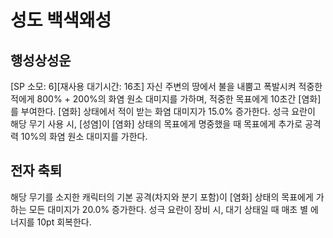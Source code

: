 # 성도 백색왜성

## 행성상성운

[SP 소모: 6][재사용 대기시간: 16초] 자신 주변의 땅에서 불을 내뿜고 폭발시켜 적중한 적에게 800% + 200%의 화염 원소 대미지를 가하며, 적중한 목표에게 10초간 [염화]를 부여한다. [염화] 상태에서 적이 받는 화염 대미지가 15.0% 증가한다. 성극 요란이 해당 무기 사용 시, [성염]이 [염화] 상태의 목표에게 명중했을 때 목표에게 추가로 공격력 10%의 화염 원소 대미지를 가한다.

## 전자 축퇴

해당 무기를 소지한 캐릭터의 기본 공격(차지와 분기 포함)이 [염화] 상태의 목표에게 가하는 모든 대미지가 20.0% 증가한다.
성극 요란이 장비 시, 대기 상태일 때 매초 별 에너지를 10pt 회복한다.
